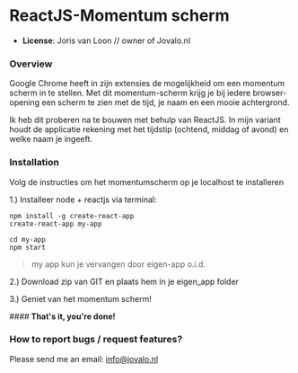 # ReactJS-Momentum scherm

- **License**: Joris van Loon // owner of Jovalo.nl

### Overview  

Google Chrome heeft in zijn extensies de mogelijkheid om een momentum scherm in te stellen. Met dit momentum-scherm krijg je bij iedere browser-opening een scherm te zien met de tijd, je naam en een mooie achtergrond. 

Ik heb dit proberen na te bouwen met behulp van ReactJS. In mijn variant houdt de applicatie rekening met het tijdstip (ochtend, middag of avond) en welke naam je ingeeft. 


### Installation

Volg de instructies om het momentumscherm op je localhost te installeren

1.) Installeer node + reactjs via terminal:

```
npm install -g create-react-app
create-react-app my-app

cd my-app
npm start
```
>my app kun je vervangen door eigen-app o.i.d.

2.) Download zip van GIT en plaats hem in je eigen_app folder

3.) Geniet van het momentum scherm!
   
####<b> That's it, you're done!</b>




    
### How to report bugs / request features?

Please send me an email: info@jovalo.nl
